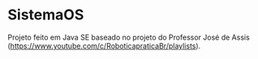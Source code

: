# SistemaOS

Projeto feito em Java SE baseado no projeto do Professor José de Assis (https://www.youtube.com/c/RoboticapraticaBr/playlists).
